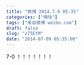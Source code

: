```yaml
---
title: "微博 2014.7.9 05:35"
categories: ["嘀咕"]
tags: ["来自微博 weibo.com"]
draft: false
slug: "z75EtM"
date: "2014-07-09 05:35:00"
---
```


<p>7-0 ！！！！！！！ ​​​​</p>
